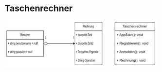 # Taschenrechner
<div style="display: flex; justify-content: space-between;">
  <img src="./Referenzen/UML Diagram Taschenrechner.png" width=65%>
  <img src="./Referenzen/UML Diagram Taschenrechner2.png" width=30%>
</div>
